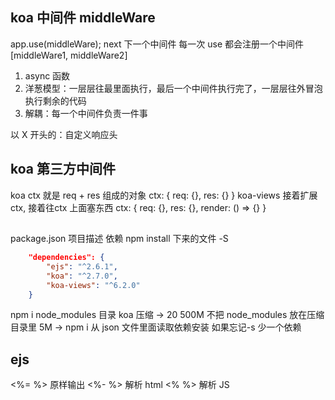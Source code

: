 ## koa 中间件 middleWare
app.use(middleWare);
next 下一个中间件
每一次 use 都会注册一个中间件
[middleWare1, middleWare2]

1. async 函数
2. 洋葱模型：一层层往最里面执行，最后一个中间件执行完了，一层层往外冒泡执行剩余的代码
3. 解耦：每一个中间件负责一件事

以 X 开头的：自定义响应头

## koa 第三方中间件
koa ctx 就是 req + res 组成的对象
ctx: {
    req: {},
    res: {}
}
koa-views
接着扩展 ctx, 接着往ctx 上面塞东西
ctx: {
    req: {},
    res: {},
    render: () => {}
}

##
package.json 项目描述
依赖 npm install 下来的文件
-S
```json
    "dependencies": {
        "ejs": "^2.6.1",
        "koa": "^2.7.0",
        "koa-views": "^6.2.0"
    }
```
npm i node_modules 目录
koa 压缩 -> 20 500M
不把 node_modules 放在压缩目录里 5M -> 
npm i 从 json 文件里面读取依赖安装
如果忘记-s 少一个依赖 

## ejs
<%= %> 原样输出
<%- %> 解析 html
<% %>  解析 JS